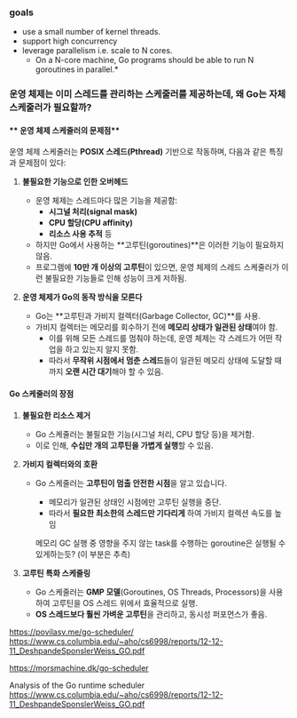 
### goals

- use a small number of kernel threads.
- support high concurrency
- leverage parallelism i.e. scale to N cores.
	- On a N-core machine, Go programs should be able to run N goroutines in parallel.*


### 운영 체제는 이미 **스레드를 관리하는 스케줄러**를 제공하는데, 왜 Go는 자체 스케줄러가 필요할까?

#### ** 운영 체제 스케줄러의 문제점**

운영 체제 스케줄러는 **POSIX 스레드(Pthread)** 기반으로 작동하며, 다음과 같은 특징과 문제점이 있다:

1. **불필요한 기능으로 인한 오버헤드**
    - 운영 체제는 스레드마다 많은 기능을 제공함:
        - **시그널 처리(signal mask)**
        - **CPU 할당(CPU affinity)**
        - **리소스 사용 추적** 등
    - 하지만 Go에서 사용하는 **고루틴(goroutines)**은 이러한 기능이 필요하지 않음.
    - 프로그램에 **10만 개 이상의 고루틴**이 있으면, 운영 체제의 스레드 스케줄러가 이런 불필요한 기능들로 인해 성능이 크게 저하됨.
2. **운영 체제가 Go의 동작 방식을 모른다**
    
    - Go는 **고루틴과 가비지 컬렉터(Garbage Collector, GC)**를 사용.
    - 가비지 컬렉터는 메모리를 회수하기 전에 **메모리 상태가 일관된 상태**여야 함.
        - 이를 위해 모든 스레드를 멈춰야 하는데, 운영 체제는 각 스레드가 어떤 작업을 하고 있는지 알지 못함.
        - 따라서 **무작위 시점에서 멈춘 스레드**들이 일관된 메모리 상태에 도달할 때까지 **오랜 시간 대기**해야 할 수 있음.

#### **Go 스케줄러의 장점**

1. **불필요한 리소스 제거**
    - Go 스케줄러는 불필요한 기능(시그널 처리, CPU 할당 등)을 제거함.
    - 이로 인해, **수십만 개의 고루틴을 가볍게 실행**할 수 있음.
2. **가비지 컬렉터와의 호환**
    - Go 스케줄러는 **고루틴이 멈출 안전한 시점**을 알고 있습니다.
        - 메모리가 일관된 상태인 시점에만 고루틴 실행을 중단.
        - 따라서 **필요한 최소한의 스레드만 기다리게** 하여 가비지 컬렉션 속도를 높임
          
        메모리  GC 실행 중 영향을 주지 않는 task를 수행하는 goroutine은 실행될 수 있게하는듯? (이 부분은 추측)
3. **고루틴 특화 스케줄링**
    
    - Go 스케줄러는 **GMP 모델**(Goroutines, OS Threads, Processors)을 사용하여 고루틴을 OS 스레드 위에서 효율적으로 실행.
    - **OS 스레드보다 훨씬 가벼운 고루틴**을 관리하고, 동시성 퍼포먼스가 좋음.


https://povilasv.me/go-scheduler/
https://www.cs.columbia.edu/~aho/cs6998/reports/12-12-11_DeshpandeSponslerWeiss_GO.pdf

https://morsmachine.dk/go-scheduler

Analysis of the Go runtime scheduler
https://www.cs.columbia.edu/~aho/cs6998/reports/12-12-11_DeshpandeSponslerWeiss_GO.pdf